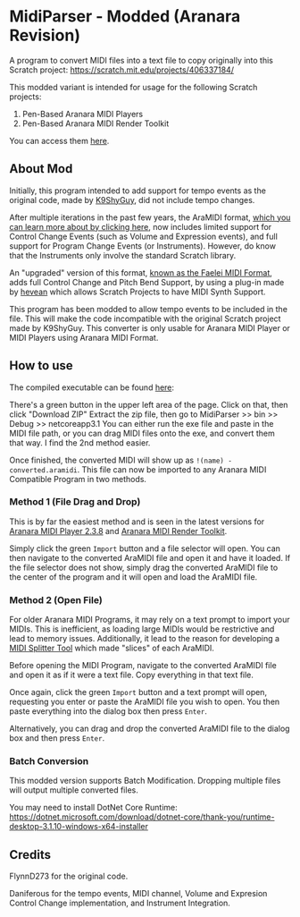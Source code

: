 # MidiParser - Modded (Aranara Revision)
A program to convert MIDI files into a text file to copy originally into this Scratch project: https://scratch.mit.edu/projects/406337184/

This modded variant is intended for usage for the following Scratch projects: 
1. Pen-Based Aranara MIDI Players 
2. Pen-Based Aranara MIDI Render Toolkit

You can access them [here](https://daniferous.github.io/aranara-midi-player-sb3).

## About Mod
Initially, this program intended to add support for tempo events as the original code, made by [K9ShyGuy](https://scratch.mit.edu/users/K9shyguy/), did not include tempo changes. 

After multiple iterations in the past few years, the AraMIDI format, [which you can learn more about by clicking here](https://daniferous.github.io/aranara-midi-player-sb3/versions), now includes limited support for Control Change Events (such as Volume and Expression events), and full support for Program Change Events (or Instruments). However, do know that the Instruments only involve the standard Scratch library.

An "upgraded" version of this format, [known as the Faelei MIDI Format](https://github.com/Daniferous/MidiParser/tree/Faelei), adds full Control Change and Pitch Bend Support, by using a plug-in made by [hevean](https://scratch.mit.edu/users/hevean_3/) which allows Scratch Projects to have MIDI Synth Support.

This program has been modded to allow tempo events to be included in the file. This will make the code incompatible with the original Scratch project made by K9ShyGuy. This converter is only usable for Aranara MIDI Player or MIDI Players using Aranara MIDI Format.

## How to use
The compiled executable can be found [here](../MidiParser/bin/Release/netcoreapp3.1/publish):

There's a green button in the upper left area of the page. Click on that, then click "Download ZIP" Extract the zip file, then go to MidiParser >> bin >> Debug >> netcoreapp3.1 You can either run the exe file and paste in the MIDI file path, or you can drag MIDI files onto the exe, and convert them that way. I find the 2nd method easier.

Once finished, the converted MIDI will show up as `!(name) - converted.aramidi`. This file can now be imported to any Aranara MIDI Compatible Program in two methods.

### Method 1 (File Drag and Drop)
This is by far the easiest method and is seen in the latest versions for [Aranara MIDI Player 2.3.8](https://daniferous.github.io/aranara-midi-player-sb3/amp/Aranara%20MIDI%20Player%202.3.8.html) and [Aranara MIDI Render Toolkit](https://daniferous.github.io/aranara-midi-player-sb3/amrt/Aranara%20MIDI%20Render%20Toolkit%201.6.html).

Simply click the green `Import` button and a file selector will open. You can then navigate to the converted AraMIDI file and open it and have it loaded. If the file selector does not show, simply drag the converted AraMIDI file to the center of the program and it will open and load the AraMIDI file.

### Method 2 (Open File)
For older Aranara MIDI Programs, it may rely on a text prompt to import your MIDIs. This is inefficient, as loading large MIDIs would be restrictive and lead to memory issues. Additionally, it lead to the reason for developing a [MIDI Splitter Tool](https://github.com/daniferous/PythonConvertedMIDISplitter) which made "slices" of each AraMIDI.

Before opening the MIDI Program, navigate to the converted AraMIDI file and open it as if it were a text file. Copy everything in that text file.

Once again, click the green `Import` button and a text prompt will open, requesting you enter or paste the AraMIDI file you wish to open. You then paste everything into the dialog box then press `Enter`. 

Alternatively, you can drag and drop the converted AraMIDI file to the dialog box and then press `Enter`. 

### Batch Conversion

This modded version supports Batch Modification. Dropping multiple files will output multiple converted files.

You may need to install DotNet Core Runtime: https://dotnet.microsoft.com/download/dotnet-core/thank-you/runtime-desktop-3.1.10-windows-x64-installer

## Credits
FlynnD273 for the original code.

Daniferous for the tempo events, MIDI channel,  Volume and Expresion Control Change implementation, and Instrument Integration.